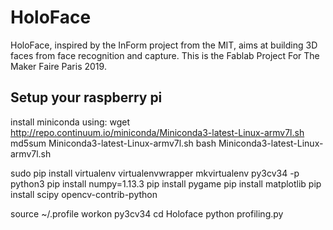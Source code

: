 # HoloFace
HoloFace, inspired by the InForm project from the MIT, aims at building 3D faces from face recognition and capture. This is the Fablab Project For The Maker Faire Paris 2019.

Setup your raspberry pi
--

install miniconda using:
wget http://repo.continuum.io/miniconda/Miniconda3-latest-Linux-armv7l.sh
md5sum Miniconda3-latest-Linux-armv7l.sh
bash Miniconda3-latest-Linux-armv7l.sh

sudo pip install virtualenv virtualenvwrapper
mkvirtualenv py3cv34 -p python3
pip install numpy=1.13.3
pip install pygame
pip install matplotlib
pip install scipy opencv-contrib-python

source ~/.profile
workon py3cv34
cd Holoface
python profiling.py